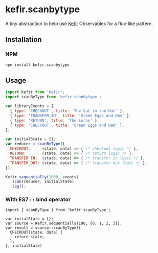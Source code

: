 # kefir.scanbytype

A tiny abstraction to help use [Kefir](https://rpominov.github.io/kefir/#scan) Observables for a flux-like pattern.

## Installation

### NPM

```
npm install kefir.scanbytype
```


## Usage

```js
import Kefir from 'kefir';
import scanByType from 'kefir.scanbytype';

var libraryEvents = [
  { type: 'CHECKOUT', title: 'The Cat in the Hat' },
  { type: 'TRANSFER_IN', title: 'Green Eggs and Ham' },
  { type: 'RETURN', title: 'The Lorax' },
  { type: 'CHECKOUT', title: 'Green Eggs and Ham' },
];

var initialState = {};
var reducer = scanByType({
  CHECKOUT:     (state, data) => { /* checkout logic */ },
  RETURN:       (state, data) => { /* return logic */ },
  TRANSFER_IN:  (state, data) => { /* transfer in logic */ },
  TRANSFER_OUT: (state, data) => { /* transfer out logic */ },
});

Kefir.sequentially(1000, events)
  .scan(reducer, initialState)
  .log();
```

### With ES7 `::` bind operator

```
import { scanByType } from 'kefir.scanByType';

var initalState = {};
var source = Kefir.sequentially(100, [0, 1, 2, 3]);
var result = source::scanByType({
  CHECKOUT(state, data) {
    return state;
  },
}, initialState)
```



